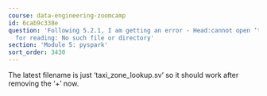 ```yaml
---
course: data-engineering-zoomcamp
id: 6cab9c338e
question: 'Following 5.2.1, I am getting an error - Head:cannot open ‘taxi+_zone_lookup.csv’
  for reading: No such file or directory'
section: 'Module 5: pyspark'
sort_order: 3430
---
```


The latest filename is just ‘taxi_zone_lookup.sv’ so it should work after removing the ‘+’ now.

